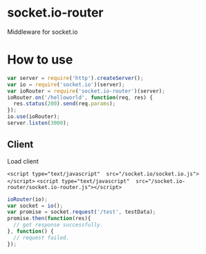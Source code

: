 # socket.io-router
Middleware for socket.io

# How to use

```javascript
var server = require('http').createServer();
var io = require('socket.io')(server);
var ioRouter = require('socket.io-router')(server);
ioRouter.on('/helloworld', function(req, res) {
  res.status(200).send(req.params);
});
io.use(ioRouter);
server.listen(3000);
```

## Client

Load client 

```<script type="text/javascript"  src="/socket.io/socket.io.js"></script>```
```<script type="text/javascript"  src="/socket.io-router/socket.io-router.js"></script>```

```javascript
ioRouter(io);
var socket = io();
var promise = socket.request('/test', testData);
promise.then(function(res){
  // got response successfully.
}, function() {
  // request failed.
});
```


